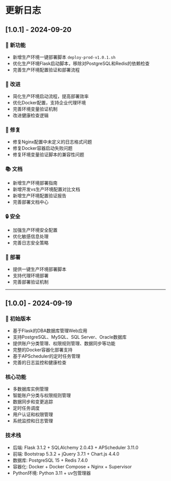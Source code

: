 # 更新日志

## [1.0.1] - 2024-09-20

### 🎉 新功能
- 新增生产环境一键部署脚本 `deploy-prod-v1.0.1.sh`
- 优化生产环境Flask启动脚本，移除对PostgreSQL和Redis的依赖检查
- 完善生产环境配置验证和部署流程

### 🔧 改进
- 简化生产环境启动流程，提高部署效率
- 优化Docker配置，支持企业代理环境
- 完善环境变量验证机制
- 改进健康检查逻辑

### 🐛 修复
- 修复Nginx配置中未定义的日志格式问题
- 修复Docker容器启动失败问题
- 修复环境变量验证脚本的兼容性问题

### 📚 文档
- 新增生产环境部署指南
- 新增开发vs生产环境配置对比文档
- 新增生产环境配置验证报告
- 完善部署文档中心

### 🔒 安全
- 加强生产环境安全配置
- 优化敏感信息处理
- 完善日志安全策略

### 🚀 部署
- 提供一键生产环境部署脚本
- 支持代理环境部署
- 完善部署验证机制

---

## [1.0.0] - 2024-09-19

### 🎉 初始版本
- 基于Flask的DBA数据库管理Web应用
- 支持PostgreSQL、MySQL、SQL Server、Oracle数据库
- 提供账户分类管理、权限规则管理、数据同步等功能
- 完整的Docker容器化部署支持
- 基于APScheduler的定时任务管理
- 完善的日志监控和健康检查

### 核心功能
- 多数据库实例管理
- 智能账户分类与权限规则管理
- 数据同步和变更追踪
- 定时任务调度
- 用户认证和权限管理
- 系统监控和日志管理

### 技术栈
- 后端: Flask 3.1.2 + SQLAlchemy 2.0.43 + APScheduler 3.11.0
- 前端: Bootstrap 5.3.2 + jQuery 3.7.1 + Chart.js 4.4.0
- 数据库: PostgreSQL 15 + Redis 7.4.0
- 容器化: Docker + Docker Compose + Nginx + Supervisor
- Python环境: Python 3.11 + uv包管理器